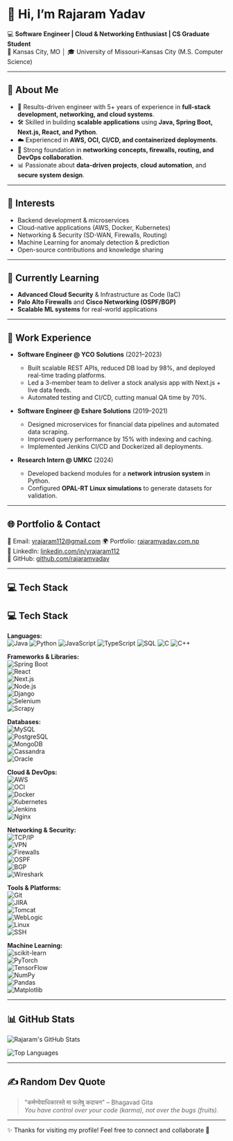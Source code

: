 # 👋 Hi, I’m Rajaram Yadav  

💻 **Software Engineer | Cloud & Networking Enthusiast | CS Graduate Student**  
📍 Kansas City, MO │ 🎓 University of Missouri–Kansas City (M.S. Computer Science)  

---

## 🚀 About Me  
- 🌟 Results-driven engineer with 5+ years of experience in **full-stack development, networking, and cloud systems**.  
- 🛠️ Skilled in building **scalable applications** using **Java, Spring Boot, Next.js, React, and Python**.  
- ☁️ Experienced in **AWS, OCI, CI/CD, and containerized deployments**.  
- 🔐 Strong foundation in **networking concepts, firewalls, routing, and DevOps collaboration**.  
- 📊 Passionate about **data-driven projects**, **cloud automation**, and **secure system design**.  

---

## 👀 Interests  
- Backend development & microservices  
- Cloud-native applications (AWS, Docker, Kubernetes)  
- Networking & Security (SD-WAN, Firewalls, Routing)  
- Machine Learning for anomaly detection & prediction  
- Open-source contributions and knowledge sharing  

---

## 🌱 Currently Learning  
- **Advanced Cloud Security** & Infrastructure as Code (IaC)  
- **Palo Alto Firewalls** and **Cisco Networking (OSPF/BGP)**  
- **Scalable ML systems** for real-world applications  

---

## 💼 Work Experience  
- **Software Engineer @ YCO Solutions** (2021–2023)  
  - Built scalable REST APIs, reduced DB load by 98%, and deployed real-time trading platforms.  
  - Led a 3-member team to deliver a stock analysis app with Next.js + live data feeds.  
  - Automated testing and CI/CD, cutting manual QA time by 70%.  

- **Software Engineer @ Eshare Solutions** (2019–2021)  
  - Designed microservices for financial data pipelines and automated data scraping.  
  - Improved query performance by 15% with indexing and caching.  
  - Implemented Jenkins CI/CD and Dockerized all deployments.  

- **Research Intern @ UMKC** (2024)  
  - Developed backend modules for a **network intrusion system** in Python.  
  - Configured **OPAL-RT Linux simulations** to generate datasets for validation.  

---

## 🌐 Portfolio & Contact  
📧 Email: yrajaram112@gmail.com
🌍 Portfolio: [rajaramyadav.com.np](https://www.rajaramyadav.com.np)  
💼 LinkedIn: [linkedin.com/in/yrajaram112](https://www.linkedin.com/in/yrajaram112)  
🐙 GitHub: [github.com/rajaramyadav](#)  

---

## 💻 Tech Stack  
## 💻 Tech Stack  

**Languages:**  
![Java](https://img.shields.io/badge/Java-ED8B00?style=for-the-badge&logo=java&logoColor=white) ![Python](https://img.shields.io/badge/Python-3776AB?style=for-the-badge&logo=python&logoColor=white) ![JavaScript](https://img.shields.io/badge/JavaScript-F7DF1E?style=for-the-badge&logo=javascript&logoColor=black) ![TypeScript](https://img.shields.io/badge/TypeScript-3178C6?style=for-the-badge&logo=typescript&logoColor=white)  ![SQL](https://img.shields.io/badge/SQL-4479A1?style=for-the-badge&logo=postgresql&logoColor=white)  ![C](https://img.shields.io/badge/C-00599C?style=for-the-badge&logo=c&logoColor=white) ![C++](https://img.shields.io/badge/C++-00599C?style=for-the-badge&logo=cplusplus&logoColor=white)  

**Frameworks & Libraries:**  
![Spring Boot](https://img.shields.io/badge/Spring%20Boot-6DB33F?style=for-the-badge&logo=springboot&logoColor=white)  
![React](https://img.shields.io/badge/React-61DAFB?style=for-the-badge&logo=react&logoColor=black)  
![Next.js](https://img.shields.io/badge/Next.js-000000?style=for-the-badge&logo=nextdotjs&logoColor=white)  
![Node.js](https://img.shields.io/badge/Node.js-339933?style=for-the-badge&logo=nodedotjs&logoColor=white)  
![Django](https://img.shields.io/badge/Django-092E20?style=for-the-badge&logo=django&logoColor=white)  
![Selenium](https://img.shields.io/badge/Selenium-43B02A?style=for-the-badge&logo=selenium&logoColor=white)  
![Scrapy](https://img.shields.io/badge/Scrapy-60A839?style=for-the-badge&logo=scrapy&logoColor=white)  

**Databases:**  
![MySQL](https://img.shields.io/badge/MySQL-4479A1?style=for-the-badge&logo=mysql&logoColor=white)  
![PostgreSQL](https://img.shields.io/badge/PostgreSQL-316192?style=for-the-badge&logo=postgresql&logoColor=white)  
![MongoDB](https://img.shields.io/badge/MongoDB-47A248?style=for-the-badge&logo=mongodb&logoColor=white)  
![Cassandra](https://img.shields.io/badge/Cassandra-1287B1?style=for-the-badge&logo=apachecassandra&logoColor=white)  
![Oracle](https://img.shields.io/badge/Oracle-F80000?style=for-the-badge&logo=oracle&logoColor=white)  

**Cloud & DevOps:**  
![AWS](https://img.shields.io/badge/AWS-232F3E?style=for-the-badge&logo=amazonaws&logoColor=white)  
![OCI](https://img.shields.io/badge/Oracle%20Cloud-F80000?style=for-the-badge&logo=oracle&logoColor=white)  
![Docker](https://img.shields.io/badge/Docker-2496ED?style=for-the-badge&logo=docker&logoColor=white)  
![Kubernetes](https://img.shields.io/badge/Kubernetes-326CE5?style=for-the-badge&logo=kubernetes&logoColor=white)  
![Jenkins](https://img.shields.io/badge/Jenkins-D24939?style=for-the-badge&logo=jenkins&logoColor=white)  
![Nginx](https://img.shields.io/badge/Nginx-009639?style=for-the-badge&logo=nginx&logoColor=white)  

**Networking & Security:**  
![TCP/IP](https://img.shields.io/badge/TCP%2FIP-FF6F00?style=for-the-badge&logo=wireshark&logoColor=white)  
![VPN](https://img.shields.io/badge/VPN-0052CC?style=for-the-badge&logo=fortinet&logoColor=white)  
![Firewalls](https://img.shields.io/badge/Firewall-D32F2F?style=for-the-badge&logo=fortinet&logoColor=white)  
![OSPF](https://img.shields.io/badge/OSPF-1976D2?style=for-the-badge&logo=cisco&logoColor=white)  
![BGP](https://img.shields.io/badge/BGP-512DA8?style=for-the-badge&logo=cisco&logoColor=white)  
![Wireshark](https://img.shields.io/badge/Wireshark-1679A7?style=for-the-badge&logo=wireshark&logoColor=white)  

**Tools & Platforms:**  
![Git](https://img.shields.io/badge/Git-F05032?style=for-the-badge&logo=git&logoColor=white)  
![JIRA](https://img.shields.io/badge/JIRA-0052CC?style=for-the-badge&logo=jira&logoColor=white)  
![Tomcat](https://img.shields.io/badge/Tomcat-F8DC75?style=for-the-badge&logo=apachetomcat&logoColor=black)  
![WebLogic](https://img.shields.io/badge/WebLogic-2E2E2E?style=for-the-badge&logo=oracle&logoColor=white)  
![Linux](https://img.shields.io/badge/Linux-FCC624?style=for-the-badge&logo=linux&logoColor=black)  
![SSH](https://img.shields.io/badge/SSH-000000?style=for-the-badge&logo=gnubash&logoColor=white)  

**Machine Learning:**  
![scikit-learn](https://img.shields.io/badge/scikit--learn-F7931E?style=for-the-badge&logo=scikitlearn&logoColor=white)  
![PyTorch](https://img.shields.io/badge/PyTorch-EE4C2C?style=for-the-badge&logo=pytorch&logoColor=white)  
![TensorFlow](https://img.shields.io/badge/TensorFlow-FF6F00?style=for-the-badge&logo=tensorflow&logoColor=white)  
![NumPy](https://img.shields.io/badge/NumPy-013243?style=for-the-badge&logo=numpy&logoColor=white)  
![Pandas](https://img.shields.io/badge/Pandas-150458?style=for-the-badge&logo=pandas&logoColor=white)  
![Matplotlib](https://img.shields.io/badge/Matplotlib-11557C?style=for-the-badge&logo=plotly&logoColor=white)  

---

## 📊 GitHub Stats  

![Rajaram's GitHub Stats](https://github-readme-stats.vercel.app/api?username=yrajaram112&show_icons=true&theme=tokyonight)  

![Top Languages](https://github-readme-stats.vercel.app/api/top-langs/?username=yrajaram112&layout=compact&theme=tokyonight)  

---

## ✍️ Random Dev Quote  
> "कर्मण्येवाधिकारस्ते मा फलेषु कदाचन" – Bhagavad Gita  
> *You have control over your code (karma), not over the bugs (fruits).*

---

✨ Thanks for visiting my profile! Feel free to connect and collaborate 🚀  
